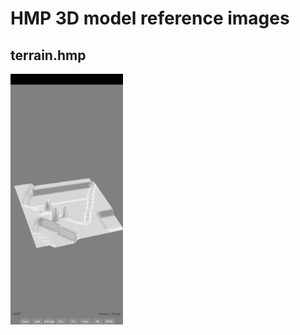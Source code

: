 # HMP 3D model reference images

## terrain.hmp
<img alt="terrain.hmp" src="screenshots/terrain_hmp.png" width=180 />

